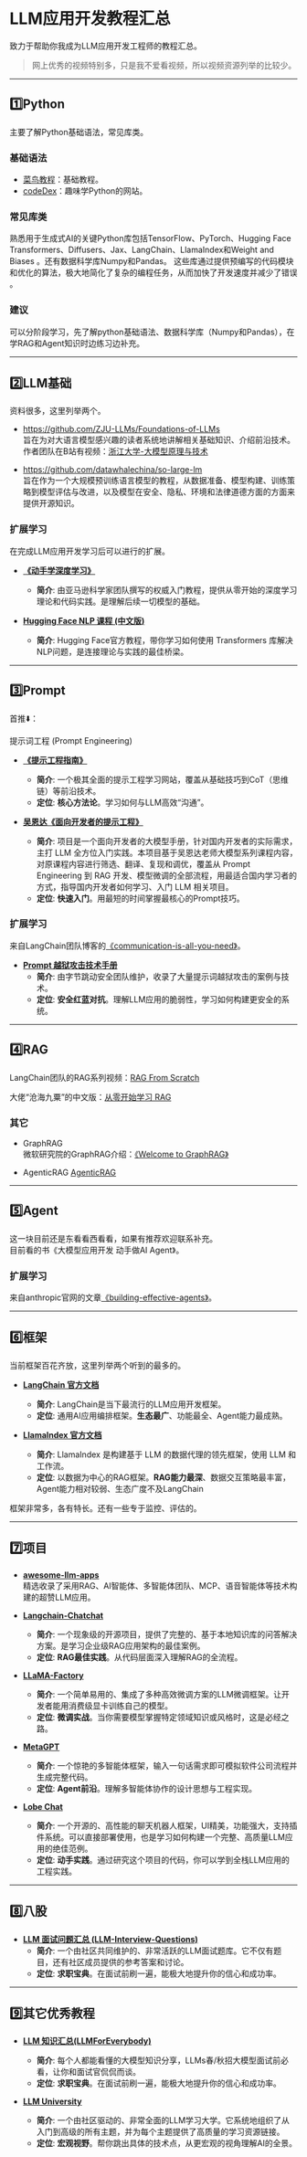 # LLM应用开发教程汇总

致力于帮助你我成为LLM应用开发工程师的教程汇总。  
>网上优秀的视频特别多，只是我不爱看视频，所以视频资源列举的比较少。

---

## 1️⃣Python

主要了解Python基础语法，常见库类。  

### 基础语法  
- [菜鸟教程](https://www.runoob.com/python/python-tutorial.html)：基础教程。
- [codeDex](https://www.codedex.io/python)：趣味学Python的网站。

### 常见库类  

熟悉用于生成式AI的关键Python库包括TensorFlow、PyTorch、Hugging Face Transformers、Diffusers、Jax、LangChain、LlamaIndex和Weight and Biases 。还有数据科学库Numpy和Pandas。
这些库通过提供预编写的代码模块和优化的算法，极大地简化了复杂的编程任务，从而加快了开发速度并减少了错误 。

### 建议  

可以分阶段学习，先了解python基础语法、数据科学库（Numpy和Pandas），在学RAG和Agent知识时边练习边补充。

---

## 2️⃣LLM基础  

资料很多，这里列举两个。


- https://github.com/ZJU-LLMs/Foundations-of-LLMs  
旨在为对大语言模型感兴趣的读者系统地讲解相关基础知识、介绍前沿技术。  
作者团队在B站有视频：[浙江大学-大模型原理与技术](https://www.bilibili.com/video/BV1PB6XYFET2)


- https://github.com/datawhalechina/so-large-lm  
旨在作为一个大规模预训练语言模型的教程，从数据准备、模型构建、训练策略到模型评估与改进，以及模型在安全、隐私、环境和法律道德方面的方面来提供开源知识。


### 扩展学习

在完成LLM应用开发学习后可以进行的扩展。

*   **[《动手学深度学习》](https://github.com/d2l-ai/d2l-zh)**
    *   **简介**: 由亚马逊科学家团队撰写的权威入门教程，提供从零开始的深度学习理论和代码实践。是理解后续一切模型的基础。


*   **[Hugging Face NLP 课程 (中文版)](https://huggingface.co/learn/nlp-course/zh-CN/chapter1/1)**
    *   **简介**: Hugging Face官方教程，带你学习如何使用 Transformers 库解决NLP问题，是连接理论与实践的最佳桥梁。


---

## 3️⃣Prompt

首推⬇️：

提示词工程 (Prompt Engineering)
*   **[《提示工程指南》](https://www.promptingguide.ai/zh)**
    *   **简介**: 一个极其全面的提示工程学习网站，覆盖从基础技巧到CoT（思维链）等前沿技术。
    *   **定位**: **核心方法论**。学习如何与LLM高效“沟通”。

*   **[吴恩达《面向开发者的提示工程》](https://github.com/datawhalechina/llm-cookbook)**
    *   **简介**: 项目是一个面向开发者的大模型手册，针对国内开发者的实际需求，主打 LLM 全方位入门实践。本项目基于吴恩达老师大模型系列课程内容，对原课程内容进行筛选、翻译、复现和调优，覆盖从 Prompt Engineering 到 RAG 开发、模型微调的全部流程，用最适合国内学习者的方式，指导国内开发者如何学习、入门 LLM 相关项目。
    *   **定位**: **快速入门**。用最短的时间掌握最核心的Prompt技巧。

### 扩展学习  

来自LangChain团队博客的[《communication-is-all-you-need》](https://blog.langchain.com/communication-is-all-you-need/)。


*   **[Prompt 越狱攻击技术手册](https://github.com/Acmesec/PromptJailbreakManual)**
    *   **简介**: 由字节跳动安全团队维护，收录了大量提示词越狱攻击的案例与技术。
    *   **定位**: **安全红蓝对抗**。理解LLM应用的脆弱性，学习如何构建更安全的系统。


---

## 4️⃣RAG


LangChain团队的RAG系列视频：[RAG From Scratch](https://www.youtube.com/playlist?list=PLfaIDFEXuae2LXbO1_PKyVJiQ23ZztA0x)  

大佬“沧海九粟”的中文版：[从零开始学习 RAG](https://www.bilibili.com/video/BV1dm41127jc/)

### 其它  

- GraphRAG  
微软研究院的GraphRAG介绍：[《Welcome to GraphRAG》](https://microsoft.github.io/graphrag/)

- AgenticRAG
[AgenticRAG](https://blog.bytebytego.com/p/ep169-rag-vs-agentic-rag)

---

## 5️⃣Agent

这一块目前还是东看看西看看，如果有推荐欢迎联系补充。  
目前看的书《大模型应用开发 动手做AI Agent》。


### 扩展学习  

来自anthropic官网的文章[《building-effective-agents》](https://www.anthropic.com/engineering/building-effective-agents)。



---

## 6️⃣框架

当前框架百花齐放，这里列举两个听到的最多的。

*   **[LangChain 官方文档](https://python.langchain.com/docs/introduction/)**
    *   **简介**: LangChain是当下最流行的LLM应用开发框架。
    *   **定位**: 通用AI应用编排框架。**生态最广**、功能最全、Agent能力最成熟。

*   **[LlamaIndex 官方文档](https://docs.llamaindex.ai/en/stable/)**
    *   **简介**: LlamaIndex 是构建基于 LLM 的数据代理的领先框架，使用 LLM 和工作流。
    *   **定位**: 以数据为中心的RAG框架。**RAG能力最深**、数据交互策略最丰富，Agent能力相对较弱、生态广度不及LangChain

框架非常多，各有特长。还有一些专于监控、评估的。

---

## 7️⃣项目

*   **[awesome-llm-apps](https://github.com/Shubhamsaboo/awesome-llm-apps)**  
精选收录了采用RAG、AI智能体、多智能体团队、MCP、语音智能体等技术构建的超赞LLM应用。

*   **[Langchain-Chatchat](https://github.com/chatchat-space/Langchain-Chatchat)**
    *   **简介**: 一个现象级的开源项目，提供了完整的、基于本地知识库的问答解决方案。是学习企业级RAG应用架构的最佳案例。
    *   **定位**: **RAG最佳实践**。从代码层面深入理解RAG的全流程。

*   **[LLaMA-Factory](https://github.com/hiyouga/LLaMA-Factory)**
    *   **简介**: 一个简单易用的、集成了多种高效微调方案的LLM微调框架。让开发者能用消费级显卡训练自己的模型。
    *   **定位**: **微调实战**。当你需要模型掌握特定领域知识或风格时，这是必经之路。

*   **[MetaGPT](https://github.com/geekan/MetaGPT)**
    *   **简介**: 一个惊艳的多智能体框架，输入一句话需求即可模拟软件公司流程并生成完整代码。
    *   **定位**: **Agent前沿**。理解多智能体协作的设计思想与工程实现。

*   **[Lobe Chat](https://github.com/lobehub/lobe-chat)**
    *   **简介**: 一个开源的、高性能的聊天机器人框架，UI精美，功能强大，支持插件系统。可以直接部署使用，也是学习如何构建一个完整、高质量LLM应用的绝佳范例。
    *   **定位**: **动手实践**。通过研究这个项目的代码，你可以学到全栈LLM应用的工程实践。

---

## 8️⃣八股  

*   **[LLM 面试问题汇总 (LLM-Interview-Questions)](https://github.com/wdndev/llm_interview_note)**
    *   **简介**: 一个由社区共同维护的、非常活跃的LLM面试题库。它不仅有题目，还有社区成员提供的参考答案和讨论。
    *   **定位**: **求职宝典**。在面试前刷一遍，能极大地提升你的信心和成功率。



---


## 9️⃣其它优秀教程



*   **[LLM 知识汇总(LLMForEverybody)](https://github.com/luhengshiwo/LLMForEverybody)**
    *   **简介**: 每个人都能看懂的大模型知识分享，LLMs春/秋招大模型面试前必看，让你和面试官侃侃而谈。
    *   **定位**: **求职宝典**。在面试前刷一遍，能极大地提升你的信心和成功率。

*   **[LLM University](https://cohere.com/llmu)**
    *   **简介**: 一个由社区驱动的、非常全面的LLM学习大学。它系统地组织了从入门到高级的所有主题，并为每个主题提供了高质量的学习资源链接。
    *   **定位**: **宏观视野**。帮你跳出具体的技术点，从更宏观的视角理解AI的全景。